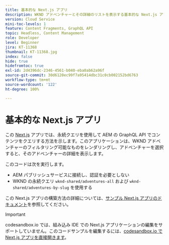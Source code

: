 ```yaml
---
title: 基本的な Next.js アプリ
description: WKND アドベンチャーとその詳細のリストを表示する基本的な Next.js アプリ
version: Cloud Service
mini-toc-levels: 1
feature: Content Fragments, GraphQL API
topic: Headless, Content Management
role: Developer
level: Beginner
jira: KT-11368
thumbnail: KT-11368.jpg
index: false
hide: true
hidefromtoc: true
exl-id: 2d4396dc-2346-4561-b040-eba0ab62a96f
source-git-commit: 30d6120ec99f7a95414dbc31c0cb002152bd6763
workflow-type: tm+mt
source-wordcount: '122'
ht-degree: 100%

---
```


# 基本的な Next.js アプリ

この [Next.js](https://nextjs.org/) アプリでは、永続クエリを使用して AEM の GraphQL API でコンテンツをクエリする方法を示します。このアプリケーションは、WKND アドベンチャーのフィルタリング可能なものをレンダリングし、アドベンチャーを選択すると、そのアドベンチャーの詳細を表示します。

このコードは次を実行します。

+ AEM パブリッシュサービスに接続し、認証を必要としない
+ WKND の永続クエリ `wknd-shared/adventures-all` および `wknd-shared/adventures-by-slug` を使用する

この Next.js アプリの構築方法の詳細については、[サンプル Next.js アプリのドキュメント](../example-apps/next-js.md)を参照してください。

>[!IMPORTANT]
>
> codesandbox.io では、組み込み IDE での Next.js アプリケーションの編集をサポートしていません。このコードサンプルを編集するには、[codesandbox.io で Next.js アプリを直接開きます](https://codesandbox.io/s/wknd-next-js-app-u8x5f8)。
